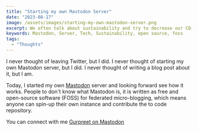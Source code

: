 ```yaml
---
title: "Starting my own Mastodon Server"
date: "2023-08-17"
image: /assets/images/starting-my-own-mastodon-server.png
excerpt: We often talk about sustainability and try to decrease our CO₂
keywords: Mastodon, Server, Tech, Sustainability, open source, foss
tags:
  - "Thoughts"
---
```


I never thought of leaving Twitter, but I did. I never thought of starting my own Mastodon server, but I did. I never thought of writing a blog post about it, but I am.

Today, I started my own [Mastodon](https://social.notweet.de/@Gurpreet) server and looking forward see how it works. People to don't know what Mastodon is, it is written as free and open-source software (FOSS) for federated micro-blogging, which means anyone can spin-up their own instance and contribute the to code repository.

You can connect with me [Gurpreet on Mastodon](https://social.notweet.de/@Gurpreet)
